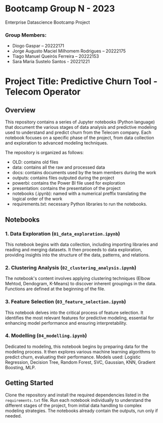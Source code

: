 # Bootcamp Group N - 2023
Enterprise Datascience Bootcamp Project
### Group Members:
- Diogo Gaspar – 20222171
- Jorge Augusto Maciel Milhomem Rodrigues – 20222175
- Tiago Manuel Queirós Ferreira – 20222153
- Sara Maria Sustelo Santos - 20221221

# Project Title: Predictive Churn Tool - Telecom Operator

## Overview
This repository contains a series of Jupyter notebooks (Python language) that document the various stages of data analysis and predictive modeling used to understand and predict churn from the Telecom company. Each notebook focuses on a specific phase of the project, from data collection and exploration to advanced modeling techniques.

The repository is organized as follows:
- OLD: contains old files
- data: contains all the raw and processed data
- docs: contains documents used by the team members during the work
- outputs: contains files outputed during the project
- powerbi: contains the Power BI file used for exploration
- presentation: contains the presentation of the project
- notebooks (.ipynb): named with a numerical preffix translating the logical order of the work
- requirements.txt: necessary Python libraries to run the notebooks.

## Notebooks

### 1. Data Exploration (`01_data_exploration.ipynb`)
This notebook begins with data collection, including importing libraries and reading and merging datasets. It then proceeds to data exploration, providing insights into the structure of the data, patterns, and relations.

### 2. Clustering Analysis (`02_clustering_analysis.ipynb`)
The notebook's content involves applying clustering techniques (Elbow Mehtod, Dendogram, K-Means) to discover inherent groupings in the data. Functions are defined at the beginning of the file.

### 3. Feature Selection (`03_feature_selection.ipynb`)
This notebook delves into the critical process of feature selection. It identifies the most relevant features for predictive modeling, essential for enhancing model performance and ensuring interpretability.

### 4. Modelling (`04_modelling.ipynb`)
Dedicated to modeling, this notebook begins by preparing data for the modeling process. It then explores various machine learning algorithms to predict churn, evaluating their performance. Models used: Logistic Regression, Decision Tree, Random Forest, SVC, Gaussian, KNN, Gradient Boosting, MLP.

## Getting Started
Clone the repository and install the required dependencies listed in the `requirements.txt` file. Run each notebook individually to understand the different stages of the project, from initial data handling to complex modeling strategies. The notebooks already contain the outputs, run only if needed.